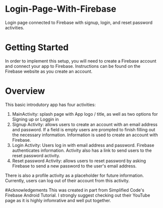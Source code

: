 # Login-Page-With-Firebase
Login page connected to Firebase with signup, login, and reset password activities.

# Getting Started
In order to implement this setup, you will need to create a Firebase account and connect your app to Firebase. Instructions can be found on the Firebase website as you create an account.

# Overview
This basic introdutory app has four activities:
1) MainActivity: splash page with App logo / title, as well as two options for Signing up or Loggin in
2) Signup Activity: allows users to create an account with an email address and password. If a field is empty users are prompted to finish filling out the necessary information. Information is used to create an account with Firebase.
3) Login Activity: Users log in with email address and password. Firebase authenticates information. Activity also has a link to send users to the reset password activity.
4) Reset password Activity: allows users to reset password by asking Firebase to send a new password to the user's email address.

There is also a profile activity as a placeholder for future information. Currently, users can log out of their account from this activity.

#Acknowledgements
This was created in part from Simplified Code's Firebase Android Tutorial. I strongly suggest checking out their YouTube page as it is highly infomrative and well put together. 
